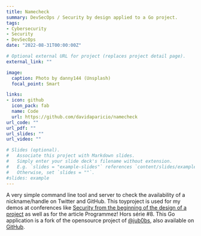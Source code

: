 ```yaml
---
title: Namecheck
summary: DevSecOps / Security by design applied to a Go project.
tags:
- Cybersecurity
- Security
- DevSecOps
date: "2022-08-31T00:00:00Z"

# Optional external URL for project (replaces project detail page).
external_link: ""

image:
  caption: Photo by danny144 (Unsplash)
  focal_point: Smart

links:
- icon: github
  icon_pack: fab
  name: Code
  url: https://github.com/davidaparicio/namecheck
url_code: ""
url_pdf: ""
url_slides: ""
url_video: ""

# Slides (optional).
#   Associate this project with Markdown slides.
#   Simply enter your slide deck's filename without extension.
#   E.g. `slides = "example-slides"` references `content/slides/example-slides.md`.
#   Otherwise, set `slides = ""`.
#slides: example
---
```

A very simple command line tool and server to check the availability of a nickname/handle on Twitter and GitHub. This toyproject is used for my demos at conferences like [Security from the beginning of the design of a project](/website/talk/la-securite-des-le-debut-de-la-conception-dun-projet/) as well as for the article Programmez! Hors série #8. This Go application is a fork of the opensource project of [@jub0bs](https://github.com/jub0bs/), also available on [GitHub](https://github.com/jub0bs/namecheck).
